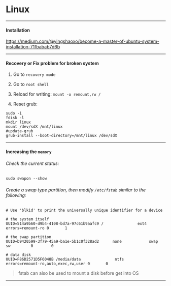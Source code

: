 # Linux

___

#### Installation

https://medium.com/@yingshaoxo/become-a-master-of-ubuntu-system-installation-71fbabab7d6b

___

#### Recovery or Fix problem for broken system 

1. Go to `recovery mode`

2. Go to `root shell`

3. Reload for writing: `mount -o remount,rw /`

4. Reset grub:
```
sudo -i
fdisk -l
mkdir linux
mount /dev/sdX /mnt/linux
#update-grub
grub-install --boot-directory=/mnt/linux /dev/sdX
```
___


#### Increasing the `memory`

###### Check the current status:
```
sudo swapon --show
```

###### Create a swap type partition, then modify `/etc/fstab` similar to the following:
```
# Use 'blkid' to print the universally unique identifier for a device

# the system itself
UUID=514a9b60-d9b4-4108-bd7a-97c61b9aafc9 /               ext4    errors=remount-ro 0       1

# the swap partition
UUID=b9420599-3f79-45a9-ba1e-5b1c0f328ad2      none            swap      sw         0        0

# data disk
UUID=F86D2571D5F6048B /media/data               ntfs    errors=remount-ro,auto,exec,rw,user 0       0
```

> fstab can also be used to mount a disk before get into OS

____

